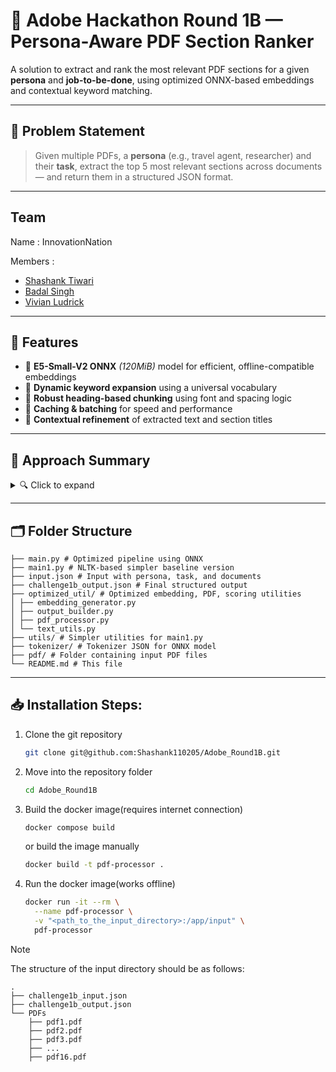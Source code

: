 # 🧠 Adobe Hackathon Round 1B — Persona-Aware PDF Section Ranker

A solution to extract and rank the most relevant PDF sections for a given **persona** and **job-to-be-done**, using optimized ONNX-based embeddings and contextual keyword matching.

---

## 📌 Problem Statement

> Given multiple PDFs, a **persona** (e.g., travel agent, researcher) and their **task**, extract the top 5 most relevant sections across documents — and return them in a structured JSON format.

---

## Team
Name : InnovationNation 

Members : 
- [Shashank Tiwari](https://github.com/Shashank110205)
- [Badal Singh](https://github.com/Badalsingh2)
- [Vivian Ludrick](https://github.com/vivalchemy)

---

## 🚀 Features

- 🔹 **E5-Small-V2 ONNX** *(120MiB)* model for efficient, offline-compatible embeddings
- 🔹 **Dynamic keyword expansion** using a universal vocabulary
- 🔹 **Robust heading-based chunking** using font and spacing logic
- 🔹 **Caching & batching** for speed and performance
- 🔹 **Contextual refinement** of extracted text and section titles

---

## 🧠 Approach Summary

<details>
<summary>🔍 Click to expand</summary>

### 🔹 Step 1: Input Parsing
- Input JSON defines:
  - `persona`
  - `job_to_be_done`
  - List of PDFs to process

### 🔹 Step 2: Chunk Extraction
- PDFs processed using **PyMuPDF**
- Sections extracted based on:
  - Font size
  - Boldness
  - Heading heuristics

### 🔹 Step 3: Embedding Generation
- Each query and section is converted into embeddings using ONNX
- `[query:]` and `[passage:]` prefixes are used (as per E5 paper)
- Results are normalized and cached

### 🔹 Step 4: Scoring & Ranking
- Each chunk scored by:
  - **Cosine similarity** with query
  - **Keyword match score**
- Top 5 chunks selected across documents (1 per document)

### 🔹 Step 5: Output
- Final JSON includes:
  - Metadata (persona, task, timestamp)
  - Extracted sections
  - Refined content for each section

</details>

---

## 🗂️ Folder Structure

```.
├── main.py # Optimized pipeline using ONNX
├── main1.py # NLTK-based simpler baseline version
├── input.json # Input with persona, task, and documents
├── challenge1b_output.json # Final structured output
├── optimized_util/ # Optimized embedding, PDF, scoring utilities
│ ├── embedding_generator.py
│ ├── output_builder.py
│ ├── pdf_processor.py
│ └── text_utils.py
├── utils/ # Simpler utilities for main1.py
├── tokenizer/ # Tokenizer JSON for ONNX model
├── pdf/ # Folder containing input PDF files
└── README.md # This file
```

---

## 📥 Installation Steps:

1. Clone the git repository
    ```bash
    git clone git@github.com:Shashank110205/Adobe_Round1B.git
    ```

2. Move into the repository folder
    ```bash
    cd Adobe_Round1B
    ```

3. Build the docker image(requires internet connection)
    ```bash
    docker compose build
    ```

    or build the image manually

    ```bash
    docker build -t pdf-processor .
    ```

4. Run the docker image(works offline)
    ```bash
    docker run -it --rm \
      --name pdf-processor \
      -v "<path_to_the_input_directory>:/app/input" \
      pdf-processor
    ```

>[!NOTE]
> The structure of the input directory should be as follows:
>```
> .
> ├── challenge1b_input.json
> ├── challenge1b_output.json
> └── PDFs
>     ├── pdf1.pdf
>     ├── pdf2.pdf
>     ├── pdf3.pdf
>     ├── ...
>     ├── pdf16.pdf
> ```
